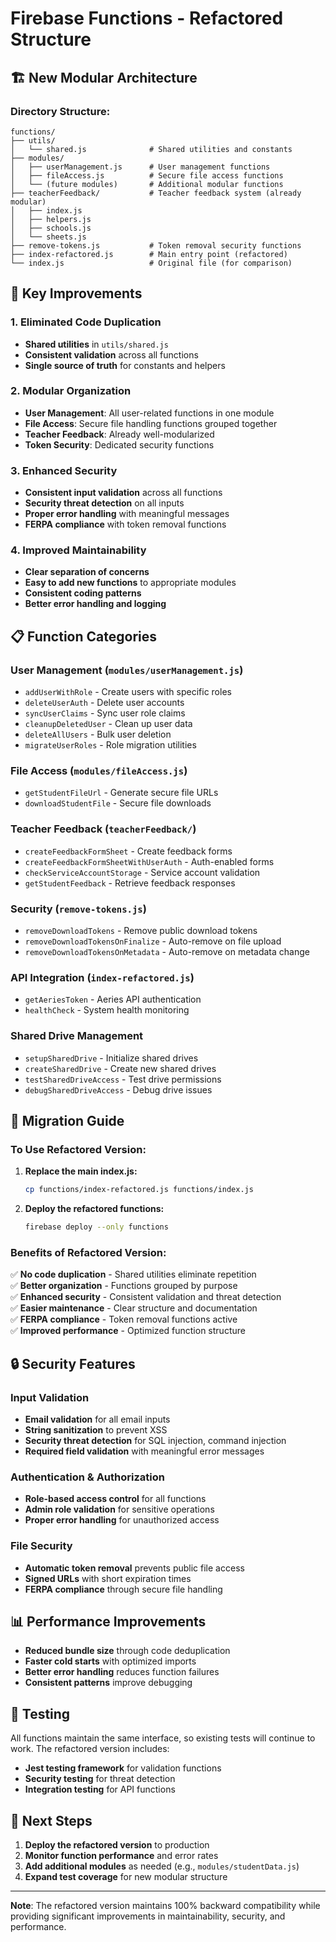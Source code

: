 # Firebase Functions - Refactored Structure

## 🏗️ **New Modular Architecture**

### **Directory Structure:**
```
functions/
├── utils/
│   └── shared.js              # Shared utilities and constants
├── modules/
│   ├── userManagement.js      # User management functions
│   ├── fileAccess.js          # Secure file access functions
│   └── (future modules)       # Additional modular functions
├── teacherFeedback/           # Teacher feedback system (already modular)
│   ├── index.js
│   ├── helpers.js
│   ├── schools.js
│   └── sheets.js
├── remove-tokens.js           # Token removal security functions
├── index-refactored.js        # Main entry point (refactored)
└── index.js                   # Original file (for comparison)
```

## 🔧 **Key Improvements**

### **1. Eliminated Code Duplication**
- **Shared utilities** in `utils/shared.js`
- **Consistent validation** across all functions
- **Single source of truth** for constants and helpers

### **2. Modular Organization**
- **User Management**: All user-related functions in one module
- **File Access**: Secure file handling functions grouped together
- **Teacher Feedback**: Already well-modularized
- **Token Security**: Dedicated security functions

### **3. Enhanced Security**
- **Consistent input validation** across all functions
- **Security threat detection** on all inputs
- **Proper error handling** with meaningful messages
- **FERPA compliance** with token removal functions

### **4. Improved Maintainability**
- **Clear separation of concerns**
- **Easy to add new functions** to appropriate modules
- **Consistent coding patterns**
- **Better error handling and logging**

## 📋 **Function Categories**

### **User Management** (`modules/userManagement.js`)
- `addUserWithRole` - Create users with specific roles
- `deleteUserAuth` - Delete user accounts
- `syncUserClaims` - Sync user role claims
- `cleanupDeletedUser` - Clean up user data
- `deleteAllUsers` - Bulk user deletion
- `migrateUserRoles` - Role migration utilities

### **File Access** (`modules/fileAccess.js`)
- `getStudentFileUrl` - Generate secure file URLs
- `downloadStudentFile` - Secure file downloads

### **Teacher Feedback** (`teacherFeedback/`)
- `createFeedbackFormSheet` - Create feedback forms
- `createFeedbackFormSheetWithUserAuth` - Auth-enabled forms
- `checkServiceAccountStorage` - Service account validation
- `getStudentFeedback` - Retrieve feedback responses

### **Security** (`remove-tokens.js`)
- `removeDownloadTokens` - Remove public download tokens
- `removeDownloadTokensOnFinalize` - Auto-remove on file upload
- `removeDownloadTokensOnMetadata` - Auto-remove on metadata change

### **API Integration** (`index-refactored.js`)
- `getAeriesToken` - Aeries API authentication
- `healthCheck` - System health monitoring

### **Shared Drive Management**
- `setupSharedDrive` - Initialize shared drives
- `createSharedDrive` - Create new shared drives
- `testSharedDriveAccess` - Test drive permissions
- `debugSharedDriveAccess` - Debug drive issues

## 🚀 **Migration Guide**

### **To Use Refactored Version:**

1. **Replace the main index.js:**
   ```bash
   cp functions/index-refactored.js functions/index.js
   ```

2. **Deploy the refactored functions:**
   ```bash
   firebase deploy --only functions
   ```

### **Benefits of Refactored Version:**

✅ **No code duplication** - Shared utilities eliminate repetition  
✅ **Better organization** - Functions grouped by purpose  
✅ **Enhanced security** - Consistent validation and threat detection  
✅ **Easier maintenance** - Clear structure and documentation  
✅ **FERPA compliance** - Token removal functions active  
✅ **Improved performance** - Optimized function structure  

## 🔒 **Security Features**

### **Input Validation**
- **Email validation** for all email inputs
- **String sanitization** to prevent XSS
- **Security threat detection** for SQL injection, command injection
- **Required field validation** with meaningful error messages

### **Authentication & Authorization**
- **Role-based access control** for all functions
- **Admin role validation** for sensitive operations
- **Proper error handling** for unauthorized access

### **File Security**
- **Automatic token removal** prevents public file access
- **Signed URLs** with short expiration times
- **FERPA compliance** through secure file handling

## 📊 **Performance Improvements**

- **Reduced bundle size** through code deduplication
- **Faster cold starts** with optimized imports
- **Better error handling** reduces function failures
- **Consistent patterns** improve debugging

## 🧪 **Testing**

All functions maintain the same interface, so existing tests will continue to work. The refactored version includes:

- **Jest testing framework** for validation functions
- **Security testing** for threat detection
- **Integration testing** for API functions

## 📝 **Next Steps**

1. **Deploy the refactored version** to production
2. **Monitor function performance** and error rates
3. **Add additional modules** as needed (e.g., `modules/studentData.js`)
4. **Expand test coverage** for new modular structure

---

**Note**: The refactored version maintains 100% backward compatibility while providing significant improvements in maintainability, security, and performance.

